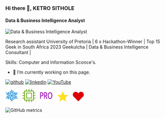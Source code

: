 ### Hi there 👋, KETRO SITHOLE 
#### Data & Business Intelligence Analyst 
![Data & Business Intelligence Analyst ](https://scontent-jnb1-1.xx.fbcdn.net/v/t39.30808-6/347236764_201706522814716_3667397122871230797_n.jpg?stp=dst-jpg_s960x960&_nc_cat=106&ccb=1-7&_nc_sid=52f669&_nc_ohc=j1AyI1J1tkcAX-HcWP0&_nc_oc=AQnvAXuCI1f6PHAWoplrDGjc2AyeD0QmUSKlSgvEjRGLS3Yf6sfqiNZH3TOiuVB8yx8&_nc_ht=scontent-jnb1-1.xx&oh=00_AfBeUFUv0nz4rkMfVRqp_i1r48OM5VnxQOuQ3JeacQV34A&oe=651105F4)

Research assistant University of Pretoria | 6 x Hackathon-Winner | Top 15 Geek in South Africa 2023 Geekulcha | Data & Business Intelligence Consultant |

Skills: Computer and Information Sconce's.

- 🔭 I’m currently working on this page. 


[<img src='https://cdn.jsdelivr.net/npm/simple-icons@3.0.1/icons/github.svg' alt='github' height='40'>](https://github.com/KETROSITHOLE )  [<img src='https://cdn.jsdelivr.net/npm/simple-icons@3.0.1/icons/linkedin.svg' alt='linkedin' height='40'>](https://www.linkedin.com/in/https://www.linkedin.com/in/ketro-sithole-76b8b1165//)  [<img src='https://cdn.jsdelivr.net/npm/simple-icons@3.0.1/icons/youtube.svg' alt='YouTube' height='40'>](https://www.youtube.com/channel/https://www.youtube.com/channel/UCVSo2nOxj8UjAxuZfbamtRg)  

<a href='https://archiveprogram.github.com/'><img src='https://raw.githubusercontent.com/acervenky/animated-github-badges/master/assets/acbadge.gif' width='40' height='40'></a> <a href='https://docs.github.com/en/developers'><img src='https://raw.githubusercontent.com/acervenky/animated-github-badges/master/assets/devbadge.gif' width='40' height='40'></a> <a href='https://github.com/pricing'><img src='https://raw.githubusercontent.com/acervenky/animated-github-badges/master/assets/pro.gif' width='40' height='40'></a> <a href='https://stars.github.com/'><img src='https://raw.githubusercontent.com/acervenky/animated-github-badges/master/assets/starbadge.gif' width='35' height='35'></a> <a href='https://docs.github.com/en/github/supporting-the-open-source-community-with-github-sponsors'><img src='https://raw.githubusercontent.com/acervenky/animated-github-badges/master/assets/sponsorbadge.gif' width='35' height='35'></a> 

![GitHub metrics](https://metrics.lecoq.io/KETROSITHOLE )  


